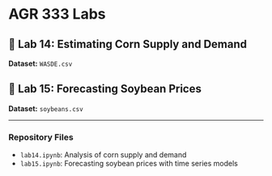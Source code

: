 # AGR 333 Labs

## 🔗 Lab 14: Estimating Corn Supply and Demand
**Dataset:** `WASDE.csv`  

## 🔗 Lab 15: Forecasting Soybean Prices
**Dataset:** `soybeans.csv`  

---

### Repository Files
- `lab14.ipynb`: Analysis of corn supply and demand
- `lab15.ipynb`: Forecasting soybean prices with time series models
